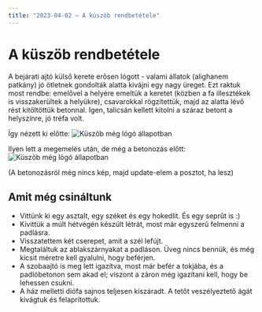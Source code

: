 ```yaml
---
title: "2023-04-02 – A küszöb rendbetétele"
---
```


# A küszöb rendbetétele
A bejárati ajtó külső kerete erősen lógott - valami állatok (alighanem patkány) jó ötletnek gondolták alatta kivájni egy nagy üreget. Ezt raktuk most rendbe: emelővel a helyére emeltük a keretet (közben a fa illesztékek is visszakerültek a helyükre), csavarokkal rögzítettük, majd az alatta lévő rést kitöltöttük betonnal. Igen, talicsán kellett kitolni a száraz betont a helyszínre, jó tréfa volt.

Így nézett ki előtte:
![Küszöb még lógó állapotban](/tanya/img/kuszob_1.jpg)

Ilyen lett a megemelés után, de még a betonozás előtt:
![Küszöb még lógó állapotban](/tanya/img/kuszob_2.jpg)

(A betonozásról még nincs kép, majd update-elem a posztot, ha lesz)

## Amit még csináltunk
- Vittünk ki egy asztalt, egy széket és egy hokedlit. És egy seprűt is :)
- Kivittük a múlt hétvégén készült létrát, most már egyszerű felmenni a padlásra.
- Visszatettem két cserepet, amit a szél lefújt.
- Megtaláltuk az ablakszárnyakat a padláson. Üveg nincs bennük, és még kicsit méretre kell gyalulni, hogy beférjen.
- A szobaajtó is meg lett igazítva, most már befér a tokjába, és a padlóbetonon sem akad el; viszont a záron még igazítani kell, hogy be lehessen csukni.
- A ház melletti diófa sajnos teljesen kiszáradt. A tetőt veszélyeztető ágát kivágtuk és felaprítottuk.

